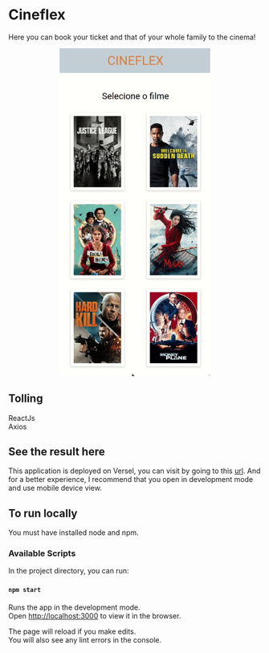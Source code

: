 # Cineflex

Here you can book your ticket and that of your whole family to the cinema!

<p align="center" >
<img src="public/cineflex.gif" width="300" />
</p>

## Tolling

ReactJs</br>
Axios</br>

## See the result here

This application is deployed on Versel, you can visit by going to this [url](https://cineflex-5gxds1wtp-yasmimc.vercel.app/). And for a better experience, I recommend that you open in development mode and use mobile device view.

## To run locally

You must have installed node and npm.

### Available Scripts

In the project directory, you can run:

#### `npm start`

Runs the app in the development mode.\
Open [http://localhost:3000](http://localhost:3000) to view it in the browser.

The page will reload if you make edits.\
You will also see any lint errors in the console.

